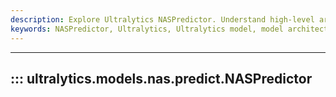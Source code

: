 ```yaml
---
description: Explore Ultralytics NASPredictor. Understand high-level architecture of the model for effective implementation and efficient predictions.
keywords: NASPredictor, Ultralytics, Ultralytics model, model architecture, efficient predictions
---
```


---
## ::: ultralytics.models.nas.predict.NASPredictor
<br><br>
